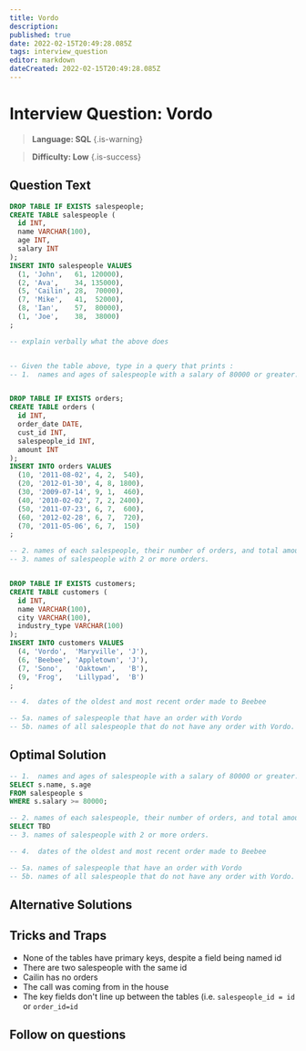 ```yaml
---
title: Vordo
description: 
published: true
date: 2022-02-15T20:49:28.085Z
tags: interview_question
editor: markdown
dateCreated: 2022-02-15T20:49:28.085Z
---
```


# Interview Question: Vordo
> **Language: SQL**
{.is-warning}

> **Difficulty: Low**
{.is-success}

## Question Text

```sql
DROP TABLE IF EXISTS salespeople;
CREATE TABLE salespeople (
  id INT,
  name VARCHAR(100),
  age INT,
  salary INT
);
INSERT INTO salespeople VALUES
  (1, 'John',   61, 120000),
  (2, 'Ava',    34, 135000),
  (5, 'Cailin', 28,  70000),
  (7, 'Mike',   41,  52000),
  (8, 'Ian',    57,  80000),
  (1, 'Joe',    38,  38000)
;

-- explain verbally what the above does


-- Given the table above, type in a query that prints :
-- 1.  names and ages of salespeople with a salary of 80000 or greater.


DROP TABLE IF EXISTS orders;
CREATE TABLE orders (
  id INT,
  order_date DATE,
  cust_id INT,
  salespeople_id INT,
  amount INT
);
INSERT INTO orders VALUES
  (10, '2011-08-02', 4, 2,  540),
  (20, '2012-01-30', 4, 8, 1800),
  (30, '2009-07-14', 9, 1,  460),
  (40, '2010-02-02', 7, 2, 2400),
  (50, '2011-07-23', 6, 7,  600),
  (60, '2012-02-28', 6, 7,  720),
  (70, '2011-05-06', 6, 7,  150)
;

-- 2. names of each salespeople, their number of orders, and total amount
-- 3. names of salespeople with 2 or more orders.


DROP TABLE IF EXISTS customers;
CREATE TABLE customers (
  id INT,
  name VARCHAR(100),
  city VARCHAR(100),
  industry_type VARCHAR(100)
);
INSERT INTO customers VALUES
  (4, 'Vordo',  'Maryville', 'J'),
  (6, 'Beebee', 'Appletown', 'J'),
  (7, 'Sono',   'Oaktown',   'B'),
  (9, 'Frog',   'Lillypad',  'B')
;

-- 4.  dates of the oldest and most recent order made to Beebee

-- 5a. names of salespeople that have an order with Vordo
-- 5b. names of all salespeople that do not have any order with Vordo.
```

## Optimal Solution

```sql
-- 1.  names and ages of salespeople with a salary of 80000 or greater.
SELECT s.name, s.age 
FROM salespeople s
WHERE s.salary >= 80000;
```
```sql
-- 2. names of each salespeople, their number of orders, and total amount
SELECT TBD
-- 3. names of salespeople with 2 or more orders.
```
```sql
-- 4.  dates of the oldest and most recent order made to Beebee

-- 5a. names of salespeople that have an order with Vordo
-- 5b. names of all salespeople that do not have any order with Vordo.
```
## Alternative Solutions

## Tricks and Traps
* None of the tables have primary keys, despite a field being named id
* There are two salespeople with the same id
* Cailin has no orders
* The call was coming from in the house
* The key fields don't line up between the tables (i.e. `salespeople_id = id` or `order_id=id`

## Follow on questions

